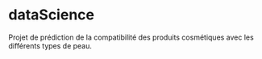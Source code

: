 # dataScience
Projet de prédiction de la compatibilité des produits cosmétiques avec les différents types de peau.
